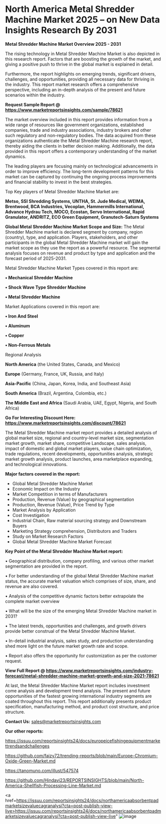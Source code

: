 # North America Metal Shredder Machine Market 2025 – on New Data Insights Research By 2031

<Strong> Metal Shredder Machine Market Overview 2025 - 2031</strong>

The rising technology in Metal Shredder Machine Market is also depicted in this research report. Factors that are boosting the growth of the market, and giving a positive push to thrive in the global market is explained in detail.

Furthermore, the report highlights on emerging trends, significant drivers, challenges, and opportunities, providing all necessary data for thriving in the industry. This report market research offers a comprehensive perspective, including an in-depth analysis of the present and future scenarios within the industry.

<strong>Request Sample Report @ <a href=https://www.marketreportsinsights.com/sample/78621>https://www.marketreportsinsights.com/sample/78621</a></strong>

The market overview included in this report provides information from a wide range of resources like government organizations, established companies, trade and industry associations, industry brokers and other such regulatory and non-regulatory bodies. The data acquired from these organizations authenticate the Metal Shredder Machine research report, thereby aiding the clients in better decision making. Additionally, the data provided in this report offers a contemporary understanding of the market dynamics.

The leading players are focusing mainly on technological advancements in order to improve efficiency. The long-term development patterns for this market can be captured by continuing the ongoing process improvements and financial stability to invest in the best strategies.

Top Key players of Metal Shredder Machine Market are:

<strong>Metso, SSI Shredding Systems, UNTHA, St. Jude Medical, WEIMA, Brentwood, BCA Industries, Vecoplan, Hammermills International, Advance Hydrau Tech, MOCO, Ecostan, Servo International, Rapid Granulator, ANDRITZ, ECO Green Equipment, Granutech-Saturn Systems</strong>

<strong><b>Global Metal Shredder Machine Market Scope and Size:</b></strong>
The Metal Shredder Machine market is declared segment by company, region (country), type, and application. Players, stakeholders, and other participants in the global Metal Shredder Machine market will gain the market scope as they use the report as a powerful resource. The segmental analysis focuses on revenue and product by type and application and the forecast period of 2025-2031.

Metal Shredder Machine Market Types covered in this report are:

<strong>• Mechanical Shredder Machine

• Shock Wave Type Shredder Machine

• Metal Shredder Machine</strong>

Market Applications covered in this report are:

<strong>• Iron And Steel

• Aluminum

• Copper

• Non-Ferrous Metals</strong> 

Regional Analysis

<strong>North America</strong> (the United States, Canada, and Mexico)

<strong>Europe</strong> (Germany, France, UK, Russia, and Italy)

<strong>Asia-Pacific</strong> (China, Japan, Korea, India, and Southeast Asia)

<strong>South America</strong> (Brazil, Argentina, Colombia, etc.)

<strong>The Middle East and Africa</strong> (Saudi Arabia, UAE, Egypt, Nigeria, and South Africa)

<strong>Go For Interesting Discount Here: <a href=https://www.marketreportsinsights.com/discount/78621>https://www.marketreportsinsights.com/discount/78621</a></strong>

The Metal Shredder Machine market report provides a detailed analysis of global market size, regional and country-level market size, segmentation market growth, market share, competitive Landscape, sales analysis, impact of domestic and global market players, value chain optimization, trade regulations, recent developments, opportunities analysis, strategic market growth analysis, product launches, area marketplace expanding, and technological innovations.

<strong><b>Major factors covered in the report:</b></strong>
<ul>
  <li>Global Metal Shredder Machine Market </li>
  <li>Economic Impact on the Industry</li>
  <li>Market Competition in terms of Manufacturers</li>
  <li>Production, Revenue (Value) by geographical segmentation</li>
  <li>Production, Revenue (Value), Price Trend by Type</li>
  <li>Market Analysis by Application</li>
  <li>Cost Investigation</li>
  <li>Industrial Chain, Raw material sourcing strategy and Downstream Buyers</li>
  <li>Marketing Strategy comprehension, Distributors and Traders</li>
  <li>Study on Market Research Factors</li>
  <li>Global Metal Shredder Machine Market Forecast</li>
</ul>

<strong><b>Key Point of the Metal Shredder Machine Market report:</b></strong>

• Geographical distribution, company profiling, and various other market segmentation are provided in the report.

• For better understanding of the global Metal Shredder Machine market status, the accurate market valuation which comprises of size, share, and revenue are also covered.

• Analysis of the competitive dynamic factors better extrapolate the complete market overview

• What will be the size of the emerging Metal Shredder Machine market in 2031?

• The latest trends, opportunities and challenges, and growth drivers provide better construal of the Metal Shredder Machine Market.

• In-detail industrial analysis, sales study, and production understanding shed more light on the future market growth rate and scope.

• Report also offers the opportunity for customization as per the customer request.

<strong><b>View Full Report @ <a href=https://www.marketreportsinsights.com/industry-forecast/metal-shredder-machine-market-growth-and-size-2021-78621>https://www.marketreportsinsights.com/industry-forecast/metal-shredder-machine-market-growth-and-size-2021-78621</a></b></strong>


At last, the Metal Shredder Machine Market report includes investment come analysis and development trend analysis. The present and future opportunities of the fastest growing international industry segments are coated throughout this report. This report additionally presents product specification, manufacturing method, and product cost structure, and price structure.

<strong>Contact Us:</strong>
sales@marketreportsinsights.com

<strong>Our other reports:</strong>

<a href=https://issuu.com/reportsinsights24/docs/europeicefishingequipmentmarkettrendsandchallenges>https://issuu.com/reportsinsights24/docs/europeicefishingequipmentmarkettrendsandchallenges</a>

<a href=https://github.com/faizy72/trending-reports/blob/main/Europe-Chromium-Oxide-Green-Market.md>https://github.com/faizy72/trending-reports/blob/main/Europe-Chromium-Oxide-Green-Market.md</a>

<a href=https://tanomuno.com/illust/547574>https://tanomuno.com/illust/547574</a>

<a href=https://github.com/Hindavi23/REPORTSINSIGHTS/blob/main/North-America-Shellfish-Processing-Line-Market.md>https://github.com/Hindavi23/REPORTSINSIGHTS/blob/main/North-America-Shellfish-Processing-Line-Market.md</a>

<a href=https://issuu.com/reportsinsights24/docs/northamericaabsorbentpadmarketsizevaluecagranalysi?cta=post-publish-view-live>https://issuu.com/reportsinsights24/docs/northamericaabsorbentpadmarketsizevaluecagranalysi?cta=post-publish-view-live</a>"
![image](https://github.com/user-attachments/assets/db70dc36-70ac-472e-9ebf-81f0d0f87217)
